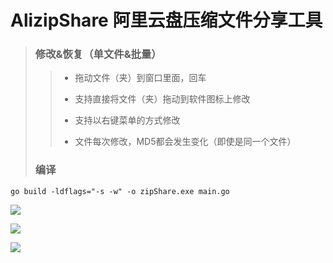 # AlizipShare 阿里云盘压缩文件分享工具

> ### 修改&恢复（单文件&批量）
>
> > * 拖动文件（夹）到窗口里面，回车
> >
> > * 支持直接将文件（夹）拖动到软件图标上修改
> > 
> > * 支持以右键菜单的方式修改
> >
> > * 文件每次修改，MD5都会发生变化（即使是同一个文件）
>
> ### 编译

```
go build -ldflags="-s -w" -o zipShare.exe main.go
```



![](https://dd-static.jd.com/ddimg/jfs/t1/105731/34/18956/29651/61447ef3E8481c93f/1e118fb94090b801.png)


![](https://dd-static.jd.com/ddimg/jfs/t1/208607/15/962/32074/61447ef3E56587b5e/dddaad148a2be7af.png)


![](https://dd-static.jd.com/ddimg/jfs/t1/208440/10/966/33249/61447ef3E090df1c3/1eb946c6372b2109.png)
